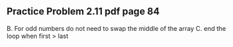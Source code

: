 ## Practice Problem 2.11 pdf page 84

B. For odd numbers do not need to swap the middle of the array
C. end the loop when first > last